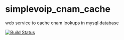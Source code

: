 # simplevoip_cnam_cache
web service to cache cnam lookups in mysql database

[![Build Status](https://travis-ci.org/jessechoward/simplevoip_cnam_cache.svg?branch=master)](https://travis-ci.org/jessechoward/simplevoip_cnam_cache)